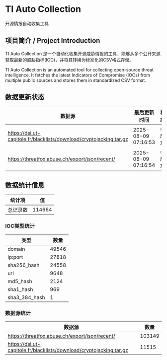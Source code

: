 # TI Auto Collection

 开源情报自动收集工具

## 项目简介 / Project Introduction

TI Auto Collection 是一个自动化收集开源威胁情报的工具，能够从多个公开来源获取最新的威胁指标(IOC)，并将其转换为标准化的CSV格式存储。

TI Auto Collection is an automated tool for collecting open-source threat intelligence. It fetches the latest Indicators of Compromise (IOCs) from multiple public sources and stores them in standardized CSV format.

## 数据更新状态

| 数据源 | 最后更新时间 | 状态 |
|--------|------------|------|
| https://dsi.ut-capitole.fr/blacklists/download/cryptojacking.tar.gz | 2025-08-09 07:16:53 | ✅ 成功 |
| https://threatfox.abuse.ch/export/json/recent/ | 2025-08-09 07:16:54 | ✅ 成功 |







































































































































## 数据统计信息

| 统计项 | 值 |
|--------|----|
| 总记录数 | 114664 |

### IOC类型统计

| 类型 | 数量 |
|------|------|
| domain | 49546 |
| ip:port | 27818 |
| sha256_hash | 24558 |
| url | 9648 |
| md5_hash | 2124 |
| sha1_hash | 969 |
| sha3_384_hash | 1 |

### 数据源统计

| 数据源 | 数量 |
|--------|------|
| https://threatfox.abuse.ch/export/json/recent/ | 103149 |
| https://dsi.ut-capitole.fr/blacklists/download/cryptojacking.tar.gz | 11515 |
